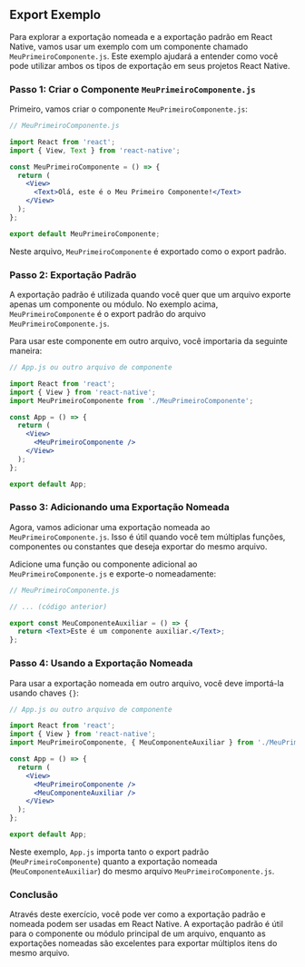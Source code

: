 ## Export Exemplo

Para explorar a exportação nomeada e a exportação padrão em React Native, vamos usar um exemplo com um componente chamado `MeuPrimeiroComponente.js`. Este exemplo ajudará a entender como você pode utilizar ambos os tipos de exportação em seus projetos React Native.

### Passo 1: Criar o Componente `MeuPrimeiroComponente.js`

Primeiro, vamos criar o componente `MeuPrimeiroComponente.js`:

```jsx
// MeuPrimeiroComponente.js

import React from 'react';
import { View, Text } from 'react-native';

const MeuPrimeiroComponente = () => {
  return (
    <View>
      <Text>Olá, este é o Meu Primeiro Componente!</Text>
    </View>
  );
};

export default MeuPrimeiroComponente;
```

Neste arquivo, `MeuPrimeiroComponente` é exportado como o export padrão.

### Passo 2: Exportação Padrão

A exportação padrão é utilizada quando você quer que um arquivo exporte apenas um componente ou módulo. No exemplo acima, `MeuPrimeiroComponente` é o export padrão do arquivo `MeuPrimeiroComponente.js`.

Para usar este componente em outro arquivo, você importaria da seguinte maneira:

```jsx
// App.js ou outro arquivo de componente

import React from 'react';
import { View } from 'react-native';
import MeuPrimeiroComponente from './MeuPrimeiroComponente';

const App = () => {
  return (
    <View>
      <MeuPrimeiroComponente />
    </View>
  );
};

export default App;
```

### Passo 3: Adicionando uma Exportação Nomeada

Agora, vamos adicionar uma exportação nomeada ao `MeuPrimeiroComponente.js`. Isso é útil quando você tem múltiplas funções, componentes ou constantes que deseja exportar do mesmo arquivo.

Adicione uma função ou componente adicional ao `MeuPrimeiroComponente.js` e exporte-o nomeadamente:

```jsx
// MeuPrimeiroComponente.js

// ... (código anterior)

export const MeuComponenteAuxiliar = () => {
  return <Text>Este é um componente auxiliar.</Text>;
};
```

### Passo 4: Usando a Exportação Nomeada

Para usar a exportação nomeada em outro arquivo, você deve importá-la usando chaves `{}`:

```jsx
// App.js ou outro arquivo de componente

import React from 'react';
import { View } from 'react-native';
import MeuPrimeiroComponente, { MeuComponenteAuxiliar } from './MeuPrimeiroComponente';

const App = () => {
  return (
    <View>
      <MeuPrimeiroComponente />
      <MeuComponenteAuxiliar />
    </View>
  );
};

export default App;
```

Neste exemplo, `App.js` importa tanto o export padrão (`MeuPrimeiroComponente`) quanto a exportação nomeada (`MeuComponenteAuxiliar`) do mesmo arquivo `MeuPrimeiroComponente.js`.

### Conclusão

Através deste exercício, você pode ver como a exportação padrão e nomeada podem ser usadas em React Native. A exportação padrão é útil para o componente ou módulo principal de um arquivo, enquanto as exportações nomeadas são excelentes para exportar múltiplos itens do mesmo arquivo.